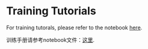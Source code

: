 # Training Tutorials

For training tutorals, please refer to the notebook [here](./quickstart.ipynb).

训练手册请参考notebook文件：[这里](./quickstart.zh.ipynb).